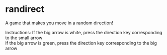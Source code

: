 randirect
=========

A game that makes you move in a random direction!

Instructions:
If the big arrow is white, press the direction key corresponding to the small arrow  
If the big arrow is green, press the direction key corresponding to the big arrow

